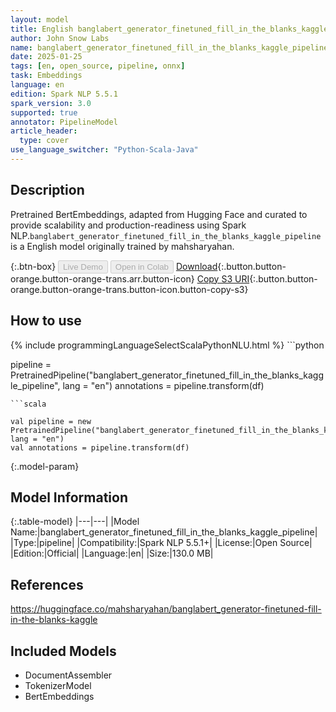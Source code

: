 ```yaml
---
layout: model
title: English banglabert_generator_finetuned_fill_in_the_blanks_kaggle_pipeline pipeline BertEmbeddings from mahsharyahan
author: John Snow Labs
name: banglabert_generator_finetuned_fill_in_the_blanks_kaggle_pipeline
date: 2025-01-25
tags: [en, open_source, pipeline, onnx]
task: Embeddings
language: en
edition: Spark NLP 5.5.1
spark_version: 3.0
supported: true
annotator: PipelineModel
article_header:
  type: cover
use_language_switcher: "Python-Scala-Java"
---
```


## Description

Pretrained BertEmbeddings, adapted from Hugging Face and curated to provide scalability and production-readiness using Spark NLP.`banglabert_generator_finetuned_fill_in_the_blanks_kaggle_pipeline` is a English model originally trained by mahsharyahan.

{:.btn-box}
<button class="button button-orange" disabled>Live Demo</button>
<button class="button button-orange" disabled>Open in Colab</button>
[Download](https://s3.amazonaws.com/auxdata.johnsnowlabs.com/public/models/banglabert_generator_finetuned_fill_in_the_blanks_kaggle_pipeline_en_5.5.1_3.0_1737775014202.zip){:.button.button-orange.button-orange-trans.arr.button-icon}
[Copy S3 URI](s3://auxdata.johnsnowlabs.com/public/models/banglabert_generator_finetuned_fill_in_the_blanks_kaggle_pipeline_en_5.5.1_3.0_1737775014202.zip){:.button.button-orange.button-orange-trans.button-icon.button-copy-s3}

## How to use



<div class="tabs-box" markdown="1">
{% include programmingLanguageSelectScalaPythonNLU.html %}
```python

pipeline = PretrainedPipeline("banglabert_generator_finetuned_fill_in_the_blanks_kaggle_pipeline", lang = "en")
annotations =  pipeline.transform(df)   

```
```scala

val pipeline = new PretrainedPipeline("banglabert_generator_finetuned_fill_in_the_blanks_kaggle_pipeline", lang = "en")
val annotations = pipeline.transform(df)

```
</div>

{:.model-param}
## Model Information

{:.table-model}
|---|---|
|Model Name:|banglabert_generator_finetuned_fill_in_the_blanks_kaggle_pipeline|
|Type:|pipeline|
|Compatibility:|Spark NLP 5.5.1+|
|License:|Open Source|
|Edition:|Official|
|Language:|en|
|Size:|130.0 MB|

## References

https://huggingface.co/mahsharyahan/banglabert_generator-finetuned-fill-in-the-blanks-kaggle

## Included Models

- DocumentAssembler
- TokenizerModel
- BertEmbeddings